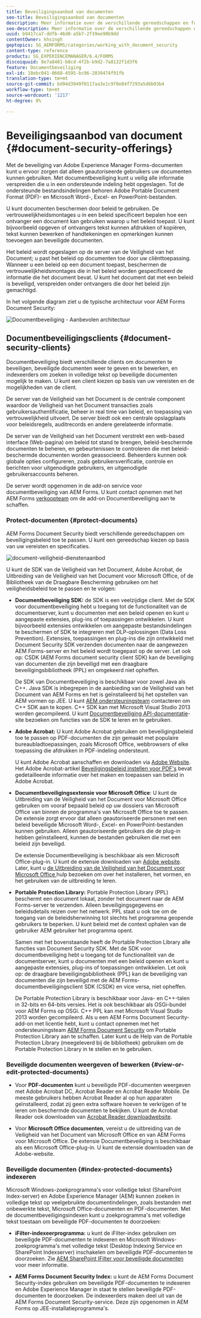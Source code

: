 ```yaml
---
title: Beveiligingsaanbod van documenten
seo-title: Beveiligingsaanbod van documenten
description: Meer informatie over de verschillende gereedschappen en functies van AEM documentbeveiliging
seo-description: Meer informatie over de verschillende gereedschappen en functies van AEM documentbeveiliging
uuid: b9417ca7-ddfb-46d0-a5b7-2f39ee90b9dd
contentOwner: khsingh
geptopics: SG_AEMFORMS/categories/working_with_document_security
content-type: reference
products: SG_EXPERIENCEMANAGER/6.4/FORMS
discoiquuid: 8e7a8481-b8cd-4f2b-b9d2-7a8132f1d3f6
feature: Documentbeveiliging
exl-id: 18ebc041-0660-4595-bc96-2039474f91fb
translation-type: tm+mt
source-git-commit: bd94d3949f0117aa3e1c9f0e84f7293a5d6b03b4
workflow-type: tm+mt
source-wordcount: '1217'
ht-degree: 0%

---
```


# Beveiligingsaanbod van document {#document-security-offerings}

Met de beveiliging van Adobe Experience Manager Forms-documenten kunt u ervoor zorgen dat alleen geautoriseerde gebruikers uw documenten kunnen gebruiken. Met documentbeveiliging kunt u veilig alle informatie verspreiden die u in een ondersteunde indeling hebt opgeslagen. Tot de ondersteunde bestandsindelingen behoren Adobe Portable Document Format (PDF)- en Microsoft Word-, Excel- en PowerPoint-bestanden.

U kunt documenten beschermen door beleid te gebruiken. De vertrouwelijkheidsmontages u in een beleid specificeert bepalen hoe een ontvanger een document kan gebruiken waarop u het beleid toepast. U kunt bijvoorbeeld opgeven of ontvangers tekst kunnen afdrukken of kopiëren, tekst kunnen bewerken of handtekeningen en opmerkingen kunnen toevoegen aan beveiligde documenten.

Het beleid wordt opgeslagen op de server van de Veiligheid van het Document; u past het beleid op documenten toe door uw cliënttoepassing. Wanneer u een beleid op een document toepast, beschermen de vertrouwelijkheidsmontages die in het beleid worden gespecificeerd de informatie die het document bevat. U kunt het document dat met een beleid is beveiligd, verspreiden onder ontvangers die door het beleid zijn gemachtigd.

In het volgende diagram ziet u de typische architectuur voor AEM Forms Document Security:

![Documentbeveiliging - Aanbevolen architectuur](do-not-localize/document_security_architecture.png)

## Documentbeveiligingsclients {#document-security-clients}

Documentbeveiliging biedt verschillende clients om documenten te beveiligen, beveiligde documenten weer te geven en te bewerken, en indexeerders om zoeken in volledige tekst op beveiligde documenten mogelijk te maken. U kunt een client kiezen op basis van uw vereisten en de mogelijkheden van de client.

De server van de Veiligheid van het Document is de centrale component waardoor de Veiligheid van het Document transacties zoals gebruikersauthentificatie, beheer in real time van beleid, en toepassing van vertrouwelijkheid uitvoert. De server biedt ook een centrale opslagplaats voor beleidsregels, auditrecords en andere gerelateerde informatie.

De server van de Veiligheid van het Document verstrekt een web-based interface (Web-pagina) om beleid tot stand te brengen, beleid-beschermde documenten te beheren, en gebeurtenissen te controleren die met beleid-beschermde documenten worden geassocieerd. Beheerders kunnen ook globale opties configureren, zoals gebruikersverificatie, controle en berichten voor uitgenodigde gebruikers, en uitgenodigde gebruikersaccounts beheren.

De server wordt opgenomen in de add-on service voor documentbeveiliging van AEM Forms. U kunt contact opnemen met het AEM Forms [verkoopteam](https://www.adobe.com/products/request-consultation/marketing-cloud.html?s_osc=70114000002JNwKAAW&amp;s_iid=70114000002JHs3AAG) om de add-on Documentbeveiliging aan te schaffen.

### Protect-documenten {#protect-documents}

AEM Forms Document Security biedt verschillende gereedschappen om beveiligingsbeleid toe te passen. U kunt een gereedschap kiezen op basis van uw vereisten en specificaties.

![document-veiligheid-dienstenaanbod](assets/document-security-offerings.png)

U kunt de SDK van de Veiligheid van het Document, Adobe Acrobat, de Uitbreiding van de Veiligheid van het Document voor Microsoft Office, of de Bibliotheek van de Draagbare Bescherming gebruiken om het veiligheidsbeleid toe te passen en te volgen:

* **Documentbeveiliging SDK:** de SDK is een veelzijdige client. Met de SDK voor documentbeveiliging hebt u toegang tot de functionaliteit van de documentserver, kunt u documenten met een beleid openen en kunt u aangepaste extensies, plug-ins of toepassingen ontwikkelen. U kunt bijvoorbeeld extensies ontwikkelen om aangepaste bestandsindelingen te beschermen of SDK te integreren met DLP-oplossingen (Data Loss Prevention). Extensies, toepassingen en plug-ins die zijn ontwikkeld met Document Security SDK verzenden documenten naar de aangewezen AEM Forms-server en het beleid wordt toegepast op de server. Let ook op: CSDK (AEM Forms document security client SDK) kan de beveiliging van documenten die zijn beveiligd met een draagbare beveiligingsbibliotheek (PPL) en omgekeerd niet opheffen.

   De SDK van Documentbeveiliging is beschikbaar voor zowel Java als C++. Java SDK is inbegrepen in de aanbieding van de Veiligheid van het Document van AEM Forms en het is geïnstalleerd bij het opstellen van AEM vormen op JEE. U kunt [AEM ondersteuningsteam](https://helpx.adobe.com/marketing-cloud/contact-support.html) contacteren om C++ SDK aan te kopen. C++ SDK kan met Microsoft Visual Studio 2013 worden gecompileerd. U kunt [Documentbeveiliging API-documentatie](https://help.adobe.com/en_US/livecycle/11.0/Services/WS92d06802c76abadb76c48dfe12dbeb3e281-7ff0.2.html)-site bezoeken om functies van de SDK te leren en te gebruiken.

* **Adobe Acrobat:** U kunt Adobe Acrobat gebruiken om beveiligingsbeleid toe te passen op PDF-documenten die zijn gemaakt met populaire bureaubladtoepassingen, zoals Microsoft Office, webbrowsers of elke toepassing die afdrukken in PDF-indeling ondersteunt.

   U kunt Adobe Acrobat aanschaffen en downloaden via [Adobe Website](https://acrobat.adobe.com/us/en/free-trial-download.html). Het Adobe Acrobat-artikel [Beveiligingsbeleid instellen voor PDF&#39;s](https://helpx.adobe.com/acrobat/using/setting-security-policies-pdfs.html) bevat gedetailleerde informatie over het maken en toepassen van beleid in Adobe Acrobat.

* **Documentbeveiligingsextensie voor Microsoft Office**: U kunt de Uitbreiding van de Veiligheid van het Document voor Microsoft Office gebruiken om vooraf bepaald beleid op uw dossiers van Microsoft Office van binnen de programma&#39;s van Microsoft Office toe te passen. De extensie zorgt ervoor dat alleen geautoriseerde personen met een beleid beveiligde Microsoft Word-, Excel- en PowerPoint-bestanden kunnen gebruiken. Alleen geautoriseerde gebruikers die de plug-in hebben geïnstalleerd, kunnen de bestanden gebruiken die met een beleid zijn beveiligd.

   De extensie Documentbeveiliging is beschikbaar als een Microsoft Office-plug-in. U kunt de extensie downloaden van [Adobe website](https://helpx.adobe.com/aem-forms/aem-document-security/download-installer.html). Later, kunt u [de Uitbreiding van de Veiligheid van het Document voor Microsoft Office ](https://helpx.adobe.com/aem-forms/aem-document-security/aem-document-security-extension-help.html) hulp bezoeken om over het installeren, het vormen, en het gebruiken van de uitbreiding te leren.

* **Portable Protection Library:** Portable Protection Library (PPL) beschermt een document lokaal, zonder het document naar de AEM Forms-server te verzenden. Alleen beveiligingsgegevens en beleidsdetails reizen over het netwerk. PPL staat u ook toe om de toegang van de beleidsherwinning tot slechts het programma geopende gebruikers te beperken. U kunt beleid met de context ophalen van de gebruiker AEM gebruiker het programma opent.

   Samen met het bovenstaande heeft de Prortable Protection Library alle functies van Document Security SDK. Met de SDK voor documentbeveiliging hebt u toegang tot de functionaliteit van de documentserver, kunt u documenten met een beleid openen en kunt u aangepaste extensies, plug-ins of toepassingen ontwikkelen. Let ook op: de draagbare beveiligingsbibliotheek (PPL) kan de beveiliging van documenten die zijn beveiligd met de AEM Forms-documentbeveiligingsclient SDK (CSDK) en vice versa, niet opheffen.

   De Portable Protection Library is beschikbaar voor Java- en C++-talen in 32-bits en 64-bits versies. Het is ook beschikbaar als OSGi-bundel voor AEM Forms op OSGi. C++ PPL kan met Microsoft Visual Studio 2013 worden gecompileerd. Als u een AEM Forms Document Security-add-on met licentie hebt, kunt u contact opnemen met het ondersteuningsteam [AEM Forms Document Security](https://helpx.adobe.com/marketing-cloud/contact-support.html) om Portable Protection Library aan te schaffen. Later kunt u de Help van de Portable Protection Library (meegeleverd bij de bibliotheek) gebruiken om de Portable Protection Library in te stellen en te gebruiken.

### Beveiligde documenten weergeven of bewerken {#view-or-edit-protected-documents}

* Voor **PDF-documenten** kunt u beveiligde PDF-documenten weergeven met Adobe Acrobat DC, Acrobat Reader en Acrobat Reader Mobile. De meeste gebruikers hebben Acrobat Reader al op hun apparaten geïnstalleerd, zodat zij geen extra software hoeven te verkrijgen of te leren om beschermde documenten te bekijken. U kunt de Acrobat Reader ook downloaden van [Acrobat Reader downloadwebsite](https://get.adobe.com/reader/).

* Voor **Microsoft Office documenten**, vereist u de uitbreiding van de Veiligheid van het Document van Microsoft Office en van AEM Forms voor Microsoft Office. De extensie Documentbeveiliging is beschikbaar als een Microsoft Office-plug-in. U kunt de extensie downloaden van de Adobe-website.

### Beveiligde documenten {#index-protected-documents} indexeren

Microsoft Windows-zoekprogramma&#39;s voor volledige tekst (SharePoint Index-server) en Adobe Experience Manager (AEM) kunnen zoeken in volledige tekst op veelgebruikte documentindelingen, zoals bestanden met onbewerkte tekst, Microsoft Office-documenten en PDF-documenten. Met de documentbeveiligingsindexen kunt u zoekprogramma&#39;s met volledige tekst toestaan om beveiligde PDF-documenten te doorzoeken:

* **iFilter-indexeerprogramma:** u kunt de iFilter-index gebruiken om beveiligde PDF-documenten te indexeren en Microsoft Windows-zoekprogramma&#39;s met volledige tekst (Desktop Indexing Service en SharePoint Indexserver) inschakelen om beveiligde PDF-documenten te doorzoeken. Zie [AEM SharePoint IFilter voor beveiligde documenten](assets/sharepoint-ifilter-doc-security.pdf) voor meer informatie.

* **AEM Forms Document Security Index:** u kunt de AEM Forms Document Security-index gebruiken om beveiligde PDF-documenten te indexeren en Adobe Experience Manager in staat te stellen beveiligde PDF-documenten te doorzoeken. De indexeerders maken deel uit van de AEM Forms Document Security-service. Deze zijn opgenomen in AEM Forms op JEE-installatieprogramma&#39;s.
